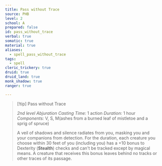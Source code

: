 ```yaml
---
title: Pass without Trace
source: PHB
level: 2
school: A
prepared: false
id: pass_without_trace
verbal: true
somatic: true
material: true
aliases:
  - spell_pass_without_trace
tags:
  - spell
cleric_trickery: true
druid: true
druid_land: true
monk_shadow: true
ranger: true

---
```

>[!tip] Pass without Trace
>
> *2nd level Abjuration*
> *Casting Time:* 1 action
> *Duration:* 1 hour
> *Components:* V, S, M(ashes from a burned leaf of mistletoe and a sprig of spruce)
>
>A veil of shadows and silence radiates from you, masking you and your companions from detection. For the duration, each creature you choose within 30 feet of you (including you) has a +10 bonus to Dexterity (**Stealth**) checks and can't be tracked except by magical means. A creature that receives this bonus leaves behind no tracks or other traces of its passage.
>

